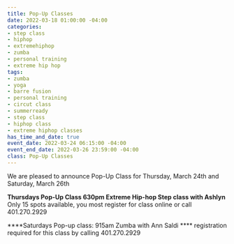 ```yaml
---
title: Pop-Up Classes
date: 2022-03-18 01:00:00 -04:00
categories:
- step class
- hiphop
- extremehiphop
- zumba
- personal training
- extreme hip hop
tags:
- zumba
- yoga
- barre fusion
- personal training
- circut class
- summerready
- step class
- hiphop class
- extreme hiphop classes
has_time_and_date: true
event_date: 2022-03-24 06:15:00 -04:00
event_end_date: 2022-03-26 23:59:00 -04:00
class: Pop-Up Classes
---
```


We are pleased to announce Pop-Up Class for 
Thursday, March 24th and Saturday, March 26th
  
**Thursdays Pop-Up Class
630pm Extreme Hip-hop Step class with Ashlyn**
Only 15 spots available, you most register for class online or call 401.270.2929

****Saturdays Pop-up class:
915am Zumba with Ann Saldi ****
 registration required for this class by calling 401.270.2929